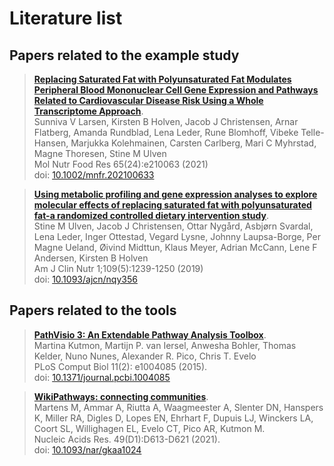 <h1>Literature list</h1>

<h2>Papers related to the example study</h2>

> **[Replacing Saturated Fat with Polyunsaturated Fat Modulates Peripheral Blood Mononuclear Cell Gene Expression and Pathways Related to Cardiovascular Disease Risk Using a Whole Transcriptome Approach](https://doi.org/10.1002/mnfr.202100633)**.
<br/>Sunniva V Larsen, Kirsten B Holven, Jacob J Christensen, Arnar Flatberg, Amanda Rundblad, Lena Leder, Rune Blomhoff, Vibeke Telle-Hansen, Marjukka Kolehmainen, Carsten Carlberg, Mari C Myhrstad, Magne Thoresen, Stine M Ulven
<br/>Mol Nutr Food Res 65(24):e210063 (2021)
<br/>doi: [10.1002/mnfr.202100633](https://doi.org/10.1002/mnfr.202100633) 

> **[Using metabolic profiling and gene expression analyses to explore molecular effects of replacing saturated fat with polyunsaturated fat-a randomized controlled dietary intervention study](https://doi.org/10.1093/ajcn/nqy356)**.
<br/>Stine M Ulven, Jacob J Christensen, Ottar Nygård, Asbjørn Svardal, Lena Leder, Inger Ottestad, Vegard Lysne, Johnny Laupsa-Borge, Per Magne Ueland, Øivind Midttun, Klaus Meyer, Adrian McCann, Lene F Andersen, Kirsten B Holven
<br/>Am J Clin Nutr 1;109(5):1239-1250 (2019)
<br/>doi: [10.1093/ajcn/nqy356](https://doi.org/10.1093/ajcn/nqy356) 

<h2>Papers related to the tools</h2>

> **[PathVisio 3: An Extendable Pathway Analysis Toolbox](https://doi.org/10.1371/journal.pcbi.1004085)**.
<br/>Martina Kutmon, Martijn P. van Iersel, Anwesha Bohler, Thomas Kelder, Nuno Nunes, Alexander R. Pico, Chris T. Evelo 
<br/>PLoS Comput Biol 11(2): e1004085 (2015).
<br/>doi: [10.1371/journal.pcbi.1004085](https://doi.org/10.1371/journal.pcbi.1004085) 

> **[WikiPathways: connecting communities](https://doi.org/10.1093/nar/gkaa1024)**.
<br/>Martens M, Ammar A, Riutta A, Waagmeester A, Slenter DN, Hanspers K, Miller RA, Digles D, Lopes EN, Ehrhart F, Dupuis LJ, Winckers LA, Coort SL, Willighagen EL, Evelo CT, Pico AR, Kutmon M.
<br/>Nucleic Acids Res. 49(D1):D613-D621 (2021).
<br/>doi: [10.1093/nar/gkaa1024](https://doi.org/10.1093/nar/gkaa1024) 

